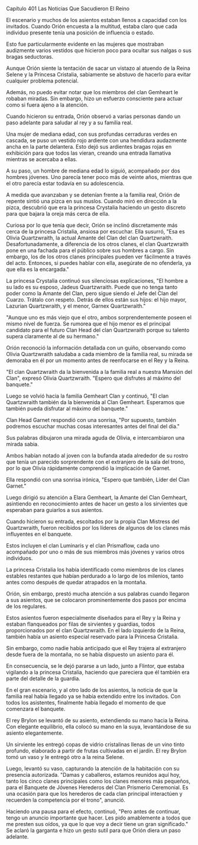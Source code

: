 
Capítulo 401 Las Noticias Que Sacudieron El Reino

El escenario y muchos de los asientos estaban llenos a capacidad con los invitados. Cuando Orión encuesta a la multitud, estaba claro que cada individuo presente tenía una posición de influencia o estado.

Esto fue particularmente evidente en las mujeres que mostraban audizmente varios vestidos que hicieron poco para ocultar sus nalgas o sus bragas seductoras.

Aunque Orión siente la tentación de sacar un vistazo al atuendo de la Reina Selene y la Princesa Cristalia, sabiamente se abstuvo de hacerlo para evitar cualquier problema potencial.

Además, no puedo evitar notar que los miembros del clan Gemheart le robaban miradas. Sin embargo, hizo un esfuerzo consciente para actuar como si fuera ajeno a la atención.

Cuando hicieron su entrada, Orión observó a varias personas dando un paso adelante para saludar al rey y a su familia real.

Una mujer de mediana edad, con sus profundas cerraduras verdes en cascada, se puso un vestido rojo ardiente con una hendidura audazmente ancha en la parte delantera. Esto dejó sus ardientes bragas rojas en exhibición para que todos las vieran, creando una entrada llamativa mientras se acercaba a ellas.

A su paso, un hombre de mediana edad lo siguió, acompañado por dos hombres jóvenes. Uno parecía tener poco más de veinte años, mientras que el otro parecía estar todavía en su adolescencia.

A medida que avanzaban y se detenían frente a la familia real, Orión de repente sintió una pizca en sus muslos. Cuando miró en dirección a la pizca, descubrió que era la princesa Crystalia haciendo un gesto discreto para que bajara la oreja más cerca de ella.

Curiosa por lo que tenía que decir, Orión se inclinó discretamente más cerca de la princesa Cristalia, ansiosa por escuchar. Ella susurró, "Esa es Olivia Quartzwraith, la actual Amante del Clan del clan Quartzwraith. Desafortunadamente, a diferencia de los otros clanes, el clan Quartzwraith pone en una fachada para el público sobre sus hombres a cargo. Sin embargo, los de los otros clanes principales pueden ver fácilmente a través del acto. Entonces, si puedes hablar con ella, asegúrate de no ofenderla, ya que ella es la encargada."

La princesa Crystalia continuó sus silenciosas explicaciones, "El hombre a su lado es su esposo, Jadeus Quartzwraith. Puede que no tenga tanto poder como la Amante del Clan, pero sigue siendo el Jefe del Clan del Cuarzo. Trátalo con respeto. Detrás de ellos están sus hijos: el hijo mayor, Lazurian Quartzwraith, y el menor, Garnex Quartzwraith."

"Aunque uno es más viejo que el otro, ambos sorprendentemente poseen el mismo nivel de fuerza. Se rumorea que el hijo menor es el principal candidato para el futuro Clan Head del clan Quartzwraith porque su talento supera claramente al de su hermano."

Orión reconoció la información detallada con un guiño, observando como Olivia Quartzwraith saludaba a cada miembro de la familia real, su mirada se demoraba en él por un momento antes de reenfocarse en el Rey y la Reina.

"El clan Quartzwraith da la bienvenida a la familia real a nuestra Mansión del Clan", expresó Olivia Quartzwraith. "Espero que disfrutes al máximo del banquete."

Luego se volvió hacia la familia Gemheart Clan y continuó, "El clan Quartzwraith también da la bienvenida al Clan Gemheart. Esperamos que también pueda disfrutar al máximo del banquete."

Clan Head Garnet respondió con una sonrisa, "Por supuesto, también podremos escuchar muchas cosas interesantes antes del final del día."

Sus palabras dibujaron una mirada aguda de Olivia, e intercambiaron una mirada sabia.

Ambos habían notado al joven con la bufanda atada alrededor de su rostro que tenía un parecido sorprendente con el extranjero de la sala del trono, por lo que Olivia rápidamente comprendió la implicación de Garnet.

Ella respondió con una sonrisa irónica, "Espero que también, Líder del Clan Garnet."

Luego dirigió su atención a Elara Gemheart, la Amante del Clan Gemheart, asintiendo en reconocimiento antes de hacer un gesto a los sirvientes que esperaban para guiarlos a sus asientos.

Cuando hicieron su entrada, escoltados por la propia Clan Mistress del Quartzwraith, fueron recibidos por los líderes de algunos de los clanes más influyentes en el banquete.

Estos incluyen el clan Luminaris y el clan Prismaflow, cada uno acompañado por uno o más de sus miembros más jóvenes y varios otros individuos.

La princesa Cristalia los había identificado como miembros de los clanes estables restantes que habían perdurado a lo largo de los milenios, tanto antes como después de quedar atrapados en la montaña.

Orión, sin embargo, prestó mucha atención a sus palabras cuando llegaron a sus asientos, que se colocaron prominentemente dos pasos por encima de los regulares.

Estos asientos fueron especialmente diseñados para el Rey y la Reina y estaban flanqueados por filas de sirvientes y guardias, todos proporcionados por el clan Quartzwraith. En el lado izquierdo de la Reina, también había un asiento especial reservado para la Princesa Cristalia.

Sin embargo, como nadie había anticipado que el Rey trajera al extranjero desde fuera de la montaña, no se había dispuesto un asiento para él.

En consecuencia, se le dejó pararse a un lado, junto a Flintor, que estaba vigilando a la princesa Cristalia, haciendo que pareciera que él también era parte del detalle de la guardia.

En el gran escenario, y al otro lado de los asientos, la noticia de que la familia real había llegado ya se había extendido entre los invitados. Con todos los asistentes, finalmente había llegado el momento de que comenzara el banquete.

El rey Brylon se levantó de su asiento, extendiendo su mano hacia la Reina. Con elegante equilibrio, ella colocó su mano en la suya, levantándose de su asiento elegantemente.

Un sirviente les entregó copas de vidrio cristalinas llenas de un vino tinto profundo, elaborado a partir de frutas cultivadas en el jardín. El rey Brylon tomó un vaso y le entregó otro a la reina Selene.

Luego, levantó su vaso, capturando la atención de la habitación con su presencia autorizada. "Damas y caballeros, estamos reunidos aquí hoy, tanto los cinco clanes principales como los clanes menores más pequeños, para el Banquete de Jóvenes Herederos del Clan Prismerio Ceremonial. Es una ocasión para que los herederos de cada clan principal interactúen y recuerden la competencia por el trono", anunció.

Haciendo una pausa para el efecto, continuó, "Pero antes de continuar, tengo un anuncio importante que hacer. Les pido amablemente a todos que me presten sus oídos, ya que lo que voy a decir tiene un gran significado." Se aclaró la garganta e hizo un gesto sutil para que Orión diera un paso adelante.
